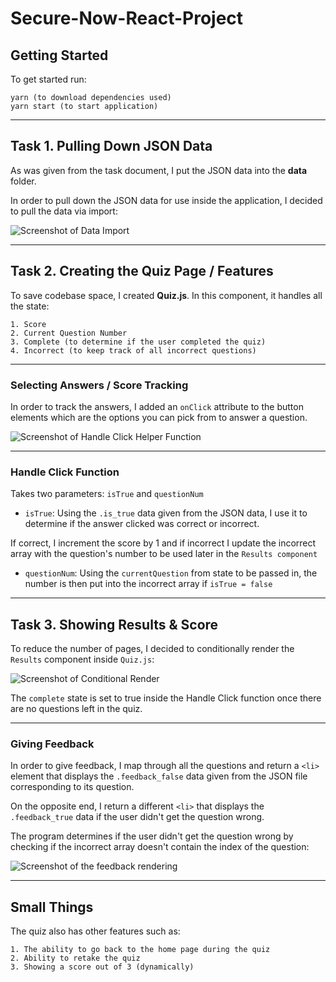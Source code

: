 # Secure-Now-React-Project

## Getting Started

To get started run:

```
yarn (to download dependencies used)
yarn start (to start application)
```

---

## Task 1. Pulling Down JSON Data

As was given from the task document, I put the JSON data into the **data** folder.

In order to pull down the JSON data for use inside the application, I decided to pull the data via import:

![Screenshot of Data Import](https://perizazy.sirv.com/Secure%20Now%20Work/Import_Data.png)

---

## Task 2. Creating the Quiz Page / Features

To save codebase space, I created **Quiz.js**. In this component, it handles all the state:

```
1. Score
2. Current Question Number
3. Complete (to determine if the user completed the quiz)
4. Incorrect (to keep track of all incorrect questions)
```

---

### Selecting Answers / Score Tracking

In order to track the answers, I added an `onClick` attribute to the button elements which are the options you can pick from to answer a question.

![Screenshot of Handle Click Helper Function](https://perizazy.sirv.com/Secure%20Now%20Work/Handle_Click_Quiz.png)

---

### Handle Click Function

Takes two parameters: `isTrue` and `questionNum`

-   `isTrue`: Using the `.is_true` data given from the JSON data, I use it to determine if the answer clicked was correct or incorrect.

If correct, I increment the score by 1 and if incorrect I update the incorrect array with the question's number to be used later in the `Results component`

-   `questionNum`: Using the `currentQuestion` from state to be passed in, the number is then put into the incorrect array if `isTrue = false`

---

## Task 3. Showing Results & Score

To reduce the number of pages, I decided to conditionally render the `Results` component inside `Quiz.js`:

![Screenshot of Conditional Render](https://perizazy.sirv.com/Secure%20Now%20Work/Conditional_Render.png)

The `complete` state is set to true inside the Handle Click function once there are no questions left in the quiz.

---

### Giving Feedback

In order to give feedback, I map through all the questions and return a `<li>` element that displays the `.feedback_false` data given from the JSON file corresponding to its question.

On the opposite end, I return a different `<li>` that displays the `.feedback_true` data if the user didn't get the question wrong.

The program determines if the user didn't get the question wrong by checking if the incorrect array doesn't contain the index of the question:

![Screenshot of the feedback rendering](https://perizazy.sirv.com/Secure%20Now%20Work/Question_Feedback.png)

---

## Small Things

The quiz also has other features such as:

```
1. The ability to go back to the home page during the quiz
2. Ability to retake the quiz
3. Showing a score out of 3 (dynamically)
```
